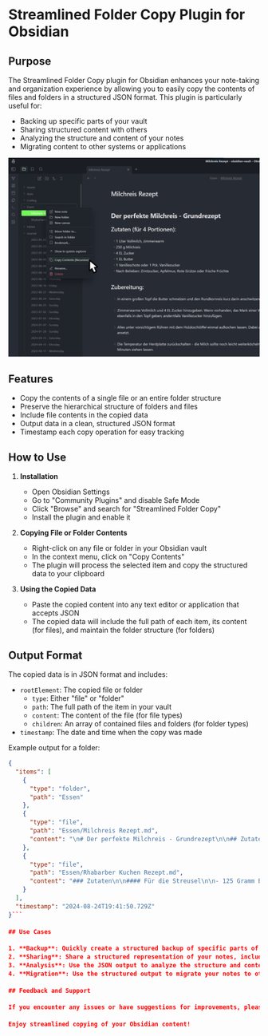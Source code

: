 # Streamlined Folder Copy Plugin for Obsidian

## Purpose

The Streamlined Folder Copy plugin for Obsidian enhances your note-taking and organization experience by allowing you to easily copy the contents of files and folders in a structured JSON format. This plugin is particularly useful for:

- Backing up specific parts of your vault
- Sharing structured content with others
- Analyzing the structure and content of your notes
- Migrating content to other systems or applications

![](/assets/preview.png)

## Features

- Copy the contents of a single file or an entire folder structure
- Preserve the hierarchical structure of folders and files
- Include file contents in the copied data
- Output data in a clean, structured JSON format
- Timestamp each copy operation for easy tracking

## How to Use

1. **Installation**
   - Open Obsidian Settings
   - Go to "Community Plugins" and disable Safe Mode
   - Click "Browse" and search for "Streamlined Folder Copy"
   - Install the plugin and enable it

2. **Copying File or Folder Contents**
   - Right-click on any file or folder in your Obsidian vault
   - In the context menu, click on "Copy Contents"
   - The plugin will process the selected item and copy the structured data to your clipboard

3. **Using the Copied Data**
   - Paste the copied content into any text editor or application that accepts JSON
   - The copied data will include the full path of each item, its content (for files), and maintain the folder structure (for folders)

## Output Format

The copied data is in JSON format and includes:

- `rootElement`: The copied file or folder
  - `type`: Either "file" or "folder"
  - `path`: The full path of the item in your vault
  - `content`: The content of the file (for file types)
  - `children`: An array of contained files and folders (for folder types)
- `timestamp`: The date and time when the copy was made

Example output for a folder:

```json
{
  "items": [
    {
      "type": "folder",
      "path": "Essen"
    },
    {
      "type": "file",
      "path": "Essen/Milchreis Rezept.md",
      "content": "\n# Der perfekte Milchreis - Grundrezept\n\n## Zutaten (für 4 Portionen):\n\n- 1 Liter Vollmilch, zimmerwarm\n- 250 g Milchreis\n- 4 EL Zucker\n- 1 EL Butter\n- 1 Vanilleschote oder 1 Pck. Vanillezucker\n- Nach Belieben: Zimtzucker, Apfelmus, Rote Grütze oder frische Früchte\n\n## Zubereitung:\n\n1. In einem großen Topf die Butter schmelzen und den Rundkornreis kurz darin anschwitzen.\n\n2. Zimmerwarme Vollmilch und 4 EL Zucker hinzugeben. Wenn vorhanden, das Mark einer Vanilleschote sowie die aufgeschlitzte Schote ebenfalls in den Topf geben; andernfalls Vanillezucker hinzufügen.\n\n3. Alles unter vorsichtigem Rühren mit dem Holzkochlöffel einmal aufkochen lassen. Dabei aufpassen, dass sich nichts am Topfboden ansetzt.\n\n4. Die Temperatur der Herdplatte zurückschalten - die Milch sollte noch leicht weiterköcheln. Den Milchreis im geschlossenen Topf circa 30 Minuten ziehen lassen.\n\n5. Nach ca. 15 Minuten (evtl. auch früher) umrühren.\n\n6. Nach 30 Minuten ist der Reis servierfertig. Er kann warm oder kalt gegessen werden.\n\n7. Nach Geschmack Zimt und Zucker mischen und über den Milchreis geben oder Apfelmus, Rote Grütze, frisches Obst, etc. dazu reichen.\n\n## Nährwerte und Zubereitungsinfo:\n\n- Kalorien pro Portion: ca. 385 Kcal\n- Arbeitszeit: ca. 10 Minuten\n- Koch-/Backzeit: ca. 35 Minuten\n- Gesamtzeit: ca. 45 Minuten\n- Schwierigkeitsgrad: normal\n"
    },
    {
      "type": "file",
      "path": "Essen/Rhabarber Kuchen Rezept.md",
      "content": "### Zutaten\n\n#### Für die Streusel\n\n- 125 Gramm Butter kalt in Stückchen\n- 125 Gramm Weizenmehl\n- 80 Gramm gemahlene Mandeln Amaretti-Variante siehe Tipps\n- 70 Gramm Zucker\n\n#### Zum Belegen\n\n- 700 Gramm Rhabarber\n\n#### Für den Teig\n\n- 250 Gramm Butter weich\n- 180 Gramm Zucker\n- 4 mittelgroße Eier\n- 400 Gramm Weizenmehl\n- 3 Teelöffel Backpulver\n- 1 Prise Salz\n- 140 Milliliter Milch grobe Angabe\n\n### Zubereitung\n\n- Zunächst die Streusel vorbereiten. Dafür die fein gehackte kalte Butter mit den anderen Zutaten kurz mit den Händen verkneten und zu Streuseln formen. In den Kühlschrank stellen.\n    \n- Die Rhabarberstangen putzen, waschen, schälen und grob in 1-2 cm große Stückchen schneiden. Ein Backblech (max. 37*42 cm) mit Backpapier auslegen oder fetten und mit Mehl bestäuben. Ofen auf 175 Grad Ober- und Unterhitze vorheizen.\n    \n- Für den Rührteig die weiche Butter mit dem Zucker schaumig schlagen. Eier nach und nach einzeln unterrühren. Zuletzt das mit dem Backpulver und Salz vermischte Mehl im Wechsel mit der Milch unterrühren. Der Teig soll schwer reißend vom Löffel fallen.\n    \n- Teig auf dem Backblech verteilen, glattstreichen, die Rhabarberstücke leicht hineindrücken und zuletzt die Streusel auf dem Kuchen verteilen. Etwa 35-40 Minuten backen.\n    \n\n### Anmerkungen\n\n- **Variante mit Amarett**i: Besonders köstlich wird der Rhabarberkuchen mit Amarettini-Streuseln statt normalen Mandelstreuseln. Dafür die gemahlenen Mandeln und den Zucker durch 80 Gramm weiche Amaretti, grob zerbröckelt, sowie 30 g Vanillezucker ersetzen"
    }
  ],
  "timestamp": "2024-08-24T19:41:50.729Z"
}```

## Use Cases

1. **Backup**: Quickly create a structured backup of specific parts of your vault.
2. **Sharing**: Share a structured representation of your notes, including content and organization.
3. **Analysis**: Use the JSON output to analyze the structure and content of your notes programmatically.
4. **Migration**: Use the structured output to migrate your notes to other systems or applications.

## Feedback and Support

If you encounter any issues or have suggestions for improvements, please visit our GitHub repository [insert link here] to submit an issue or contribute to the project.

Enjoy streamlined copying of your Obsidian content!